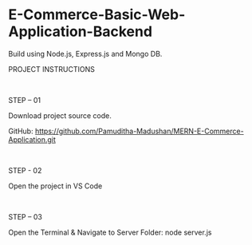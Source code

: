 # E-Commerce-Basic-Web-Application-Backend

Build using Node.js, Express.js and Mongo DB.

PROJECT INSTRUCTIONS

<br />

STEP – 01

Download project source code.

GitHub: https://github.com/Pamuditha-Madushan/MERN-E-Commerce-Application.git

<br />

STEP - 02

Open the project in VS Code

<br />

STEP – 03

Open the Terminal & Navigate to Server Folder: node server.js
